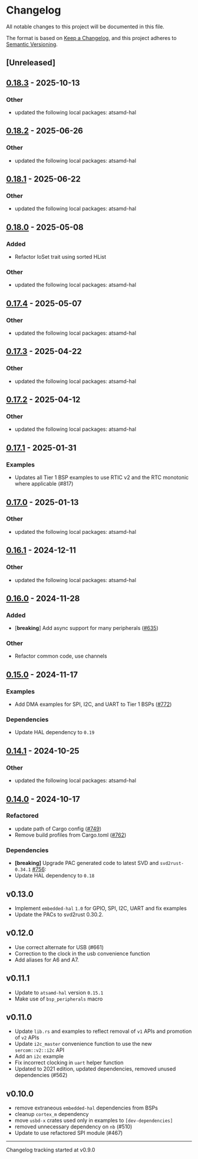 # Changelog

All notable changes to this project will be documented in this file.

The format is based on [Keep a Changelog](https://keepachangelog.com/en/1.0.0/),
and this project adheres to [Semantic Versioning](https://semver.org/spec/v2.0.0.html).

## [Unreleased]

## [0.18.3](https://github.com/rnd-ash/atsamd/compare/metro_m4-0.18.2...metro_m4-0.18.3) - 2025-10-13

### Other

- updated the following local packages: atsamd-hal

## [0.18.2](https://github.com/atsamd-rs/atsamd/compare/metro_m4-0.18.1...metro_m4-0.18.2) - 2025-06-26

### Other

- updated the following local packages: atsamd-hal

## [0.18.1](https://github.com/atsamd-rs/atsamd/compare/metro_m4-0.18.0...metro_m4-0.18.1) - 2025-06-22

### Other

- updated the following local packages: atsamd-hal

## [0.18.0](https://github.com/atsamd-rs/atsamd/compare/metro_m4-0.17.4...metro_m4-0.18.0) - 2025-05-08

### Added

- Refactor IoSet trait using sorted HList

### Other

- updated the following local packages: atsamd-hal

## [0.17.4](https://github.com/atsamd-rs/atsamd/compare/metro_m4-0.17.3...metro_m4-0.17.4) - 2025-05-07

### Other

- updated the following local packages: atsamd-hal

## [0.17.3](https://github.com/atsamd-rs/atsamd/compare/metro_m4-0.17.2...metro_m4-0.17.3) - 2025-04-22

### Other

- updated the following local packages: atsamd-hal

## [0.17.2](https://github.com/atsamd-rs/atsamd/compare/metro_m4-0.17.1...metro_m4-0.17.2) - 2025-04-12

### Other

- updated the following local packages: atsamd-hal

## [0.17.1](https://github.com/atsamd-rs/atsamd/compare/metro_m4-0.17.0...metro_m4-0.17.1) - 2025-01-31

### Examples

- Updates all Tier 1 BSP examples to use RTIC v2 and the RTC monotonic where applicable (#817)

## [0.17.0](https://github.com/atsamd-rs/atsamd/compare/metro_m4-0.16.1...metro_m4-0.17.0) - 2025-01-13

### Other

- updated the following local packages: atsamd-hal

## [0.16.1](https://github.com/atsamd-rs/atsamd/compare/metro_m4-0.16.0...metro_m4-0.16.1) - 2024-12-11

### Other

- updated the following local packages: atsamd-hal

## [0.16.0](https://github.com/atsamd-rs/atsamd/compare/metro_m4-0.15.0...metro_m4-0.16.0) - 2024-11-28

### Added

- [**breaking**] Add async support for many peripherals ([#635](https://github.com/atsamd-rs/atsamd/pull/635))

### Other

- Refactor common code, use channels

## [0.15.0](https://github.com/atsamd-rs/atsamd/compare/metro_m4-0.14.1...metro_m4-0.15.0) - 2024-11-17

### Examples

- Add DMA examples for SPI, I2C, and UART to Tier 1 BSPs ([#772](https://github.com/atsamd-rs/atsamd/pull/772))

### Dependencies

- Update HAL dependency to `0.19`

## [0.14.1](https://github.com/atsamd-rs/atsamd/compare/metro_m4-0.14.0...metro_m4-0.14.1) - 2024-10-25

### Other

- updated the following local packages: atsamd-hal

## [0.14.0](https://github.com/atsamd-rs/atsamd/compare/metro_m4-0.13.0...metro_m4-0.14.0) - 2024-10-17

### Refactored

- update path of Cargo config ([#749](https://github.com/atsamd-rs/atsamd/pull/749))
- Remove build profiles from Cargo.toml ([#762](https://github.com/atsamd-rs/atsamd/pull/762))

### Dependencies

- **[breaking]** Upgrade PAC generated code to latest SVD and `svd2rust-0.34.1` [#756](https://github.com/atsamd-rs/atsamd/pull/756):
- Update HAL dependency to `0.18`

## v0.13.0

- Implement `embedded-hal` `1.0` for GPIO, SPI, I2C, UART and fix examples
- Update the PACs to svd2rust 0.30.2.

## v0.12.0

- Use correct alternate for USB (#661)
- Correction to the clock in the usb convenience function
- Add aliases for A6 and A7.

## v0.11.1

- Update to `atsamd-hal` version `0.15.1`
- Make use of `bsp_peripherals` macro

## v0.11.0

- Update `lib.rs` and examples to reflect removal of `v1` APIs and promotion of `v2` APIs
- Update `i2c_master` convenience function to use the new `sercom::v2::i2c` API
- Add an `i2c` example
- Fix incorrect clocking in `uart` helper function
- Updated to 2021 edition, updated dependencies, removed unused dependencies (#562)

## v0.10.0

- remove extraneous `embedded-hal` dependencies from BSPs
- cleanup `cortex_m` dependency
- move `usbd-x` crates used only in examples to `[dev-dependencies]`
- removed unnecessary dependency on `nb` (#510)
- Update to use refactored SPI module (#467)

---

Changelog tracking started at v0.9.0
